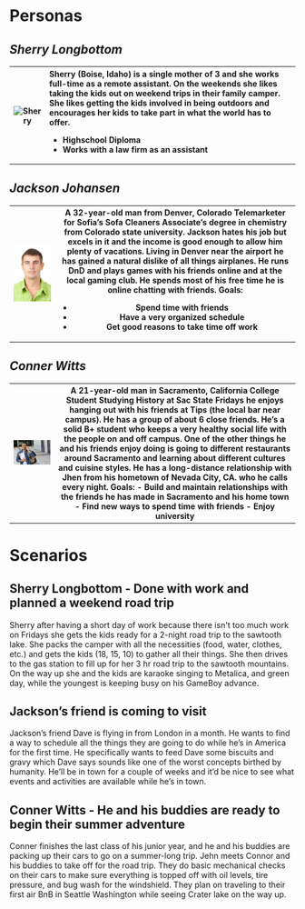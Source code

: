 # Personas

## *Sherry Longbottom*

<table>

<tr>
<th>
 <img src="assets/longbottom.jpeg" alt="Sherry"> 
</th>

<th style="text-align: left">
Sherry (Boise, Idaho) is a single mother of 3 and she works full-time as a remote
assistant. On the weekends she likes taking the kids out on weekend trips in their family
camper. She likes getting the kids involved in being outdoors and encourages her kids to take
part in what the world has to offer.

- Highschool Diploma
- Works with a law firm as an assistant

</th>
</tr>

</table>





## *Jackson Johansen*

<table>

<tr>
<th>
 <img src="assets/Jackson.jpeg" alt="jackson"> 
</th>

<th>
A 32-year-old man from Denver, Colorado
Telemarketer for Sofia’s Sofa Cleaners
Associate’s degree in chemistry from Colorado state university.
Jackson hates his job but excels in it and the income is good enough to allow him plenty of
vacations. Living in Denver near the airport he has gained a natural dislike of all things airplanes.
He runs DnD and plays games with his friends online and at the local gaming club. He spends
most of his free time he is online chatting with friends.
Goals:

- Spend time with friends
- Have a very organized schedule
- Get good reasons to take time off work

</th>
</tr>

</table>



## *Conner Witts*

<table>

<tr>
<th>
 <img src="assets/Connor.jpeg" alt="conner"> 
</th>

<th>
A 21-year-old man in Sacramento, California
College Student Studying History at Sac State
Fridays he enjoys hanging out with his friends at Tips (the local bar near campus). He has a group
of about 6 close friends. He’s a solid B+ student who keeps a very healthy social life with the
people on and off campus. One of the other things he and his friends enjoy doing is going to
different restaurants around Sacramento and learning about different cultures and cuisine styles.
He has a long-distance relationship with Jhen from his hometown of Nevada City, CA. who he
calls every night.
Goals:
- Build and maintain relationships with the friends he has made in Sacramento and his
home town
- Find new ways to spend time with friends
- Enjoy university
</th>
</tr>

</table>





# Scenarios

## Sherry Longbottom - Done with work and planned a weekend road trip
Sherry after having a short day of work because there isn't too much work on
Fridays she gets the kids ready for a 2-night road trip to the sawtooth lake. She packs the
camper with all the necessities (food, water, clothes, etc.) and gets the kids (18,
15, 10) to gather all their things. She then drives to the gas station to fill up for her 3 hr
road trip to the sawtooth mountains. On the way up she and the kids are karaoke
singing to Metalica, and green day, while the youngest is keeping busy on his GameBoy
advance.

## Jackson’s friend is coming to visit
Jackson’s friend Dave is flying in from London in a month. He wants to find a way
to schedule all the things they are going to do while he’s in America for the first time. He
specifically wants to feed Dave some biscuits and gravy which Dave says sounds like
one of the worst concepts birthed by humanity. He’ll be in town for a couple of weeks and
it’d be nice to see what events and activities are available while he’s in town.

## Conner Witts - He and his buddies are ready to begin their summer adventure
Conner finishes the last class of his junior year, and he and his buddies are
packing up their cars to go on a summer-long trip. Jehn meets Connor and his buddies
to take off for the road trip. They do basic mechanical checks on their cars to make sure
everything is topped off with oil levels, tire pressure, and bug wash for the windshield.
They plan on traveling to their first air BnB in Seattle Washington while seeing Crater
lake on the way up.
